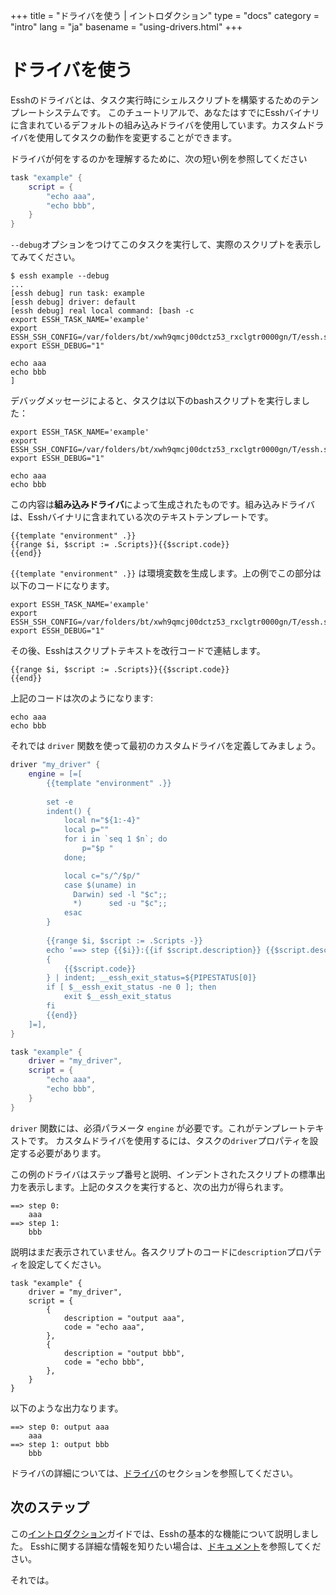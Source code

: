 +++
title = "ドライバを使う | イントロダクション"
type = "docs"
category = "intro"
lang = "ja"
basename = "using-drivers.html"
+++

# ドライバを使う

Esshのドライバとは、タスク実行時にシェルスクリプトを構築するためのテンプレートシステムです。
このチュートリアルで、あなたはすでにEsshバイナリに含まれているデフォルトの組み込みドライバを使用しています。カスタムドライバを使用してタスクの動作を変更することができます。

ドライバが何をするのかを理解するために、次の短い例を参照してください

~~~lua
task "example" {
    script = {
        "echo aaa",
        "echo bbb",
    }
}
~~~

`--debug`オプションをつけてこのタスクを実行して、実際のスクリプトを表示してみてください。

~~~
$ essh example --debug
...
[essh debug] run task: example
[essh debug] driver: default 
[essh debug] real local command: [bash -c 
export ESSH_TASK_NAME='example'
export ESSH_SSH_CONFIG=/var/folders/bt/xwh9qmcj00dctz53_rxclgtr0000gn/T/essh.ssh_config.767200705
export ESSH_DEBUG="1"

echo aaa
echo bbb
]
~~~

デバッグメッセージによると、タスクは以下のbashスクリプトを実行しました：

~~~
export ESSH_TASK_NAME='example'
export ESSH_SSH_CONFIG=/var/folders/bt/xwh9qmcj00dctz53_rxclgtr0000gn/T/essh.ssh_config.767200705
export ESSH_DEBUG="1"

echo aaa
echo bbb
~~~

この内容は**組み込みドライバ**によって生成されたものです。組み込みドライバは、Esshバイナリに含まれている次のテキストテンプレートです。

~~~
{{template "environment" .}}
{{range $i, $script := .Scripts}}{{$script.code}}
{{end}}
~~~

`{{template "environment" .}}` は環境変数を生成します。上の例でこの部分は以下のコードになります。

~~~
export ESSH_TASK_NAME='example'
export ESSH_SSH_CONFIG=/var/folders/bt/xwh9qmcj00dctz53_rxclgtr0000gn/T/essh.ssh_config.767200705
export ESSH_DEBUG="1"
~~~

その後、Esshはスクリプトテキストを改行コードで連結します。

~~~
{{range $i, $script := .Scripts}}{{$script.code}}
{{end}}
~~~


上記のコードは次のようになります:

~~~
echo aaa
echo bbb
~~~

それでは `driver` 関数を使って最初のカスタムドライバを定義してみましょう。

~~~lua
driver "my_driver" {
    engine = [=[
        {{template "environment" .}}
        
        set -e
        indent() {
            local n="${1:-4}"
            local p=""
            for i in `seq 1 $n`; do
                p="$p "
            done;

            local c="s/^/$p/"
            case $(uname) in
              Darwin) sed -l "$c";;
              *)      sed -u "$c";;
            esac
        }
        
        {{range $i, $script := .Scripts -}}
        echo '==> step {{$i}}:{{if $script.description}} {{$script.description}}{{end}}'
        { 
            {{$script.code}} 
        } | indent; __essh_exit_status=${PIPESTATUS[0]}
        if [ $__essh_exit_status -ne 0 ]; then
            exit $__essh_exit_status
        fi
        {{end}}
    ]=],
}

task "example" {
    driver = "my_driver",
    script = {
        "echo aaa",
        "echo bbb",
    }
}
~~~

`driver` 関数には、必須パラメータ `engine` が必要です。これがテンプレートテキストです。 カスタムドライバを使用するには、タスクの`driver`プロパティを設定する必要があります。

この例のドライバはステップ番号と説明、インデントされたスクリプトの標準出力を表示します。上記のタスクを実行すると、次の出力が得られます。


~~~
==> step 0:
    aaa
==> step 1:
    bbb
~~~

説明はまだ表示されていません。各スクリプトのコードに`description`プロパティを設定してください。


~~~
task "example" {
    driver = "my_driver",
    script = {
        {
            description = "output aaa",
            code = "echo aaa",
        },
        {
            description = "output bbb",
            code = "echo bbb",
        },
    }
}
~~~

以下のような出力なります。

~~~
==> step 0: output aaa
    aaa
==> step 1: output bbb
    bbb
~~~

ドライバの詳細については、[ドライバ](/essh/docs/ja/drivers.html)のセクションを参照してください。

## 次のステップ

この[イントロダクション](/essh/intro/ja/index.html)ガイドでは、Esshの基本的な機能について説明しました。 Esshに関する詳細な情報を知りたい場合は、[ドキュメント](/essh/docs/ja/index.html)を参照してください。

それでは。

